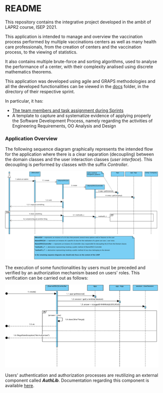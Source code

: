 # README #

This repository contains the integrative project developed in the ambit of LAPR2 course, ISEP 2021.

This application is intended to manage and overview the vaccination process performed by 
multiple vaccinations centers as well as many health care professionals, from the creation of 
centers and the vaccination process, to the viewing of statistics. 

It also contains multiple brute-force and sorting algorithms, used to analyse the performance of a center, with their complexity analised using discrete mathematics theorems.

This application was developed using agile and GRAPS methodologies and all the developed functionalities can be viewed in the [docs](docs) folder, in the directory of their respective sprint.


In particular, it has:

* [The team members and task assignment during Sprints](docs/README.md)
* A template to capture and systematize evidence of applying properly the Software Development Process, namely regarding the activities of Engineering Requirements, OO Analysis and Design


### Application Overview

The following sequence diagram graphically represents the intended flow for the application where there is a clear separation (decoupling) between the domain classes and the user interaction classes (_user interface_). This decoupling is performed by classes with the suffix _Controller_.

 
![GeneralOverview](docs/UI_ControllerOverview.svg)

The execution of some functionalities by users must be preceded and verified by an authorization mechanism based on users' roles.
This verification can be carried out as follows:


![CheckingUserAuthorization](docs/ControllerCheckingUserAuthorization.svg)

Users' authentication and authorization processes are reutilizing an external component called **_AuthLib_**.
Documentation regarding this component is available [here](docs/Auth/README.md).

